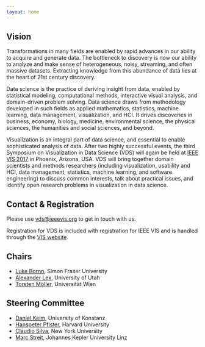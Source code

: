 ```yaml
---
layout: home
---
```


## Vision


Transformations in many fields are enabled by rapid advances in our ability to acquire and generate data. The bottleneck to discovery is now our ability to analyze and make sense of heterogeneous, noisy, streaming, and often massive datasets. Extracting knowledge from this abundance of data lies at the heart of 21st century discovery.

Data science is the practice of deriving insight from data, enabled by statistical modeling, computational methods, interactive visual analysis, and domain-driven problem solving. Data science draws from methodology developed in such fields as applied mathematics, statistics, machine learning, data management, visualization, and HCI. It drives discoveries in business, economy, biology, medicine, environmental science, the physical sciences, the humanities and social sciences, and beyond.

Visualization is an integral part of data science, and essential to enable sophisticated analysis of data. After two highly successful events, the third Symposium on Visualization in Data Science (VDS) will again be held at [IEEE VIS 2017](http://ieeevis.org) in Phoenix, Arizona, USA. VDS will bring together domain scientists and methods researchers (including visualization, usability and HCI, data management, statistics, machine learning, and software engineering) to discuss common interests, talk about practical issues, and identify open research problems in visualization in data science.

## Contact & Registration

Please use [vds@ieeevis.org](mailto:vds@ieeevis.org) to get in touch with us.

Registration for VDS is included with registration for IEEE VIS and is handled through the [VIS website](http://ieeevis.org/).



## Chairs

- [Luke Bornn](http://www.lukebornn.com/), Simon Fraser University
- [Alexander Lex](http://alexander-lex.net), University of Utah
- [Torsten Möller](https://cs.univie.ac.at/Torsten.Möller), Universität Wien


## Steering Committee

- <a href="http://www.vis.uni-konstanz.de/mitglieder/keim/">Daniel Keim</a>, University of Konstanz
- <a href="http://www.seas.harvard.edu/directory/pfister">Hanspeter Pfister</a>, Harvard University
- <a href="http://vgc.poly.edu/~csilva/">Claudio Silva</a>, New York University
- [Marc Streit](http://marc-streit.com), Johannes Kepler University Linz
